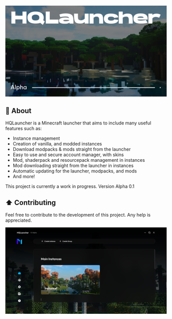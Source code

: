 ![Cover Image](/public/cover.png)

## 📗 About

HQLauncher is a Minecraft launcher that aims to include many useful features such as:
- Instance management
- Creation of vanilla, and modded instances
- Download modpacks & mods straight from the launcher
- Easy to use and secure account manager, with skins
- Mod, shaderpack and resourcepack management in instances
- Mod downloading straight from the launcher in instances
- Automatic updating for the launcher, modpacks, and mods
- And more!

This project is currently a work in progress.
Version Alpha 0.1

## ⬆️ Contributing 

Feel free to contribute to the development of this project. Any help is appreciated.


![](/public/screenshots/new.png)